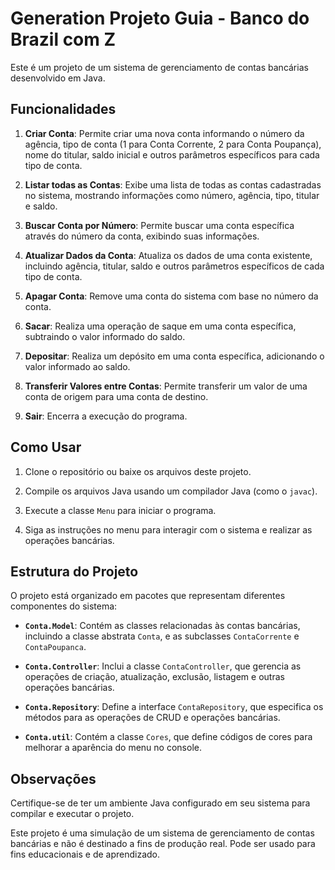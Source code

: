 # Generation Projeto Guia - Banco do Brazil com Z

Este é um projeto de um sistema de gerenciamento de contas bancárias desenvolvido em Java.

## Funcionalidades

1. **Criar Conta**: Permite criar uma nova conta informando o número da agência, tipo de conta (1 para Conta Corrente, 2 para Conta Poupança), nome do titular, saldo inicial e outros parâmetros específicos para cada tipo de conta.

2. **Listar todas as Contas**: Exibe uma lista de todas as contas cadastradas no sistema, mostrando informações como número, agência, tipo, titular e saldo.

3. **Buscar Conta por Número**: Permite buscar uma conta específica através do número da conta, exibindo suas informações.

4. **Atualizar Dados da Conta**: Atualiza os dados de uma conta existente, incluindo agência, titular, saldo e outros parâmetros específicos de cada tipo de conta.

5. **Apagar Conta**: Remove uma conta do sistema com base no número da conta.

6. **Sacar**: Realiza uma operação de saque em uma conta específica, subtraindo o valor informado do saldo.

7. **Depositar**: Realiza um depósito em uma conta específica, adicionando o valor informado ao saldo.

8. **Transferir Valores entre Contas**: Permite transferir um valor de uma conta de origem para uma conta de destino.

9. **Sair**: Encerra a execução do programa.

## Como Usar

1. Clone o repositório ou baixe os arquivos deste projeto.

2. Compile os arquivos Java usando um compilador Java (como o `javac`).

3. Execute a classe `Menu` para iniciar o programa.

4. Siga as instruções no menu para interagir com o sistema e realizar as operações bancárias.

## Estrutura do Projeto

O projeto está organizado em pacotes que representam diferentes componentes do sistema:

- **`Conta.Model`**: Contém as classes relacionadas às contas bancárias, incluindo a classe abstrata `Conta`, e as subclasses `ContaCorrente` e `ContaPoupanca`.

- **`Conta.Controller`**: Inclui a classe `ContaController`, que gerencia as operações de criação, atualização, exclusão, listagem e outras operações bancárias.

- **`Conta.Repository`**: Define a interface `ContaRepository`, que especifica os métodos para as operações de CRUD e operações bancárias.

- **`Conta.util`**: Contém a classe `Cores`, que define códigos de cores para melhorar a aparência do menu no console.

## Observações

Certifique-se de ter um ambiente Java configurado em seu sistema para compilar e executar o projeto.

Este projeto é uma simulação de um sistema de gerenciamento de contas bancárias e não é destinado a fins de produção real. Pode ser usado para fins educacionais e de aprendizado.